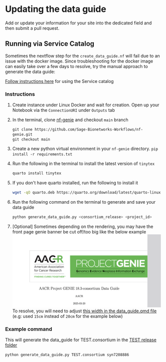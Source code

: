 # Updating the data guide

Add or update your information for your site into the dedicated field and then submit a pull request.


## Running via Service Catalog
Sometimes the nextflow step for the `create_data_guide.nf` will fail due to an issue with the docker image. Since troubleshooting for the docker image can easily take over a few days to resolve, try the manual approach to generate the data guide:

[Follow instructions here](https://sagebionetworks.jira.com/wiki/spaces/APGD/pages/2590244872/Service+Catalog+Instance+Setup#Starting-EC2-instance-from-the-Service-Catalog) for using the Service catalog

### Instructions

1. Create instance under Linux Docker and wait for creation. Open up your Notebook via the `ConnectionURI` under `Outputs` tab
2. In the terminal, clone [nf-genie](https://github.com/Sage-Bionetworks-Workflows/nf-genie) and checkout `main` branch

    ```git
    git clone https://github.com/Sage-Bionetworks-Workflows/nf-genie.git
    git checkout main
    ```

3. Create a new python virtual environment in your `nf-genie` directory. `pip install -r requirements.txt`
4. Run the following in the terminal to install the latest version of `tinytex`

    ```bash
    quarto install tinytex
    ```

5. If you don't have quarto installed, run the following to install it

    ```bash
    wget -qO quarto.deb https://quarto.org/download/latest/quarto-linux-amd64.deb
    ```

6. Run the following command on the terminal to generate and save your data guide

    ```bash
    python generate_data_guide.py <consortium_release> <project_id>
    ```

8. [Optional] Sometimes depending on the rendering, you may have the front page genie banner be cut off/too big like the below example ![alt text](/img/cut_off_genie_banner.png) To resolve, you will need to adjust [this width in the data_guide.qmd file](https://github.com/Sage-Bionetworks-Workflows/nf-genie/blob/df3796dce8431fc2a86e297a7350058241c1321c/scripts/data_guide/data_guide.qmd#L11) (e.g: used `15cm` instead of `20cm` for the example below)

### Example command

This will generate the data_guide for TEST.consortium in the [TEST release folder](https://www.synapse.org/Synapse:syn21895009)

```bash
python generate_data_guide.py TEST.consortium syn7208886
```

